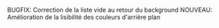 BUGFIX: Correction de la liste vide au retour du background
NOUVEAU: Amélioration de la lisibilité des couleurs d'arrière plan